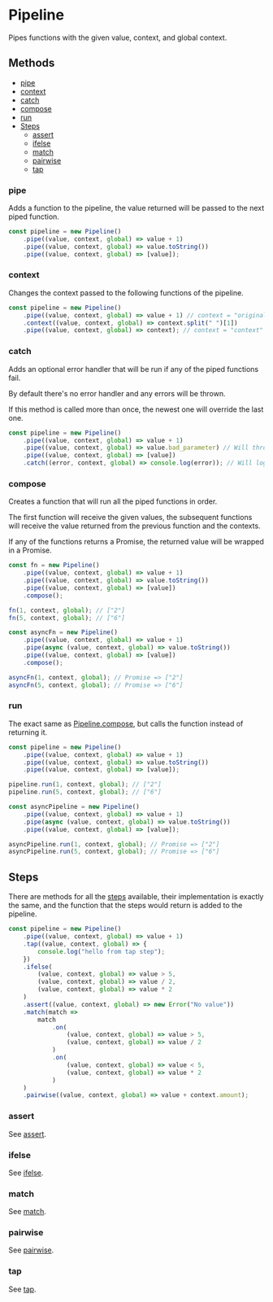 # Pipeline

Pipes functions with the given value, context, and global context.

## Methods

- [pipe](#pipe)
- [context](#context)
- [catch](#catch)
- [compose](#compose)
- [run](#run)
- [Steps](#steps)
  - [assert](#assert)
  - [ifelse](#ifelse)
  - [match](#match)
  - [pairwise](#pairwise)
  - [tap](#tap)

### pipe

Adds a function to the pipeline, the value returned will be passed to the next piped function.

```ts
const pipeline = new Pipeline()
	.pipe((value, context, global) => value + 1)
	.pipe((value, context, global) => value.toString())
	.pipe((value, context, global) => [value]);
```

### context

Changes the context passed to the following functions of the pipeline.

```ts
const pipeline = new Pipeline()
	.pipe((value, context, global) => value + 1) // context = "original context"
	.context((value, context, global) => context.split(" ")[1])
	.pipe((value, context, global) => context); // context = "context"
```

### catch

Adds an optional error handler that will be run if any of the piped functions fail.

By default there's no error handler and any errors will be thrown.

If this method is called more than once, the newest one will override the last one.

```ts
const pipeline = new Pipeline()
	.pipe((value, context, global) => value + 1)
	.pipe((value, context, global) => value.bad_parameter) // Will throw error
	.pipe((value, context, global) => [value])
	.catch((error, context, global) => console.log(error)); // Will log Syntax Error
```

### compose

Creates a function that will run all the piped functions in order.

The first function will receive the given values, the subsequent functions will receive the value returned from the previous function and the contexts.

If any of the functions returns a Promise, the returned value will be wrapped in a Promise.

```ts
const fn = new Pipeline()
	.pipe((value, context, global) => value + 1)
	.pipe((value, context, global) => value.toString())
	.pipe((value, context, global) => [value])
	.compose();

fn(1, context, global); // ["2"]
fn(5, context, global); // ["6"]

const asyncFn = new Pipeline()
	.pipe((value, context, global) => value + 1)
	.pipe(async (value, context, global) => value.toString())
	.pipe((value, context, global) => [value])
	.compose();

asyncFn(1, context, global); // Promise => ["2"]
asyncFn(5, context, global); // Promise => ["6"]
```

### run

The exact same as [Pipeline.compose](#compose), but calls the function instead of returning it.

```ts
const pipeline = new Pipeline()
	.pipe((value, context, global) => value + 1)
	.pipe((value, context, global) => value.toString())
	.pipe((value, context, global) => [value]);

pipeline.run(1, context, global); // ["2"]
pipeline.run(5, context, global); // ["6"]

const asyncPipeline = new Pipeline()
	.pipe((value, context, global) => value + 1)
	.pipe(async (value, context, global) => value.toString())
	.pipe((value, context, global) => [value]);

asyncPipeline.run(1, context, global); // Promise => ["2"]
asyncPipeline.run(5, context, global); // Promise => ["6"]
```

## Steps

There are methods for all the [steps](../../steps/README.md#steps) available, their implementation is exactly the same, and the function that the steps would return is added to the pipeline.

```ts
const pipeline = new Pipeline()
	.pipe((value, context, global) => value + 1)
	.tap((value, context, global) => {
		console.log("hello from tap step");
	})
	.ifelse(
		(value, context, global) => value > 5,
		(value, context, global) => value / 2,
		(value, context, global) => value * 2
	)
	.assert((value, context, global) => new Error("No value"))
	.match(match =>
		match
			.on(
				(value, context, global) => value > 5,
				(value, context, global) => value / 2
			)
			.on(
				(value, context, global) => value < 5,
				(value, context, global) => value * 2
			)
	)
	.pairwise((value, context, global) => value + context.amount);
```

### assert

See [assert](../../steps/README.md#assert).

### ifelse

See [ifelse](../../steps/README.md#ifelse).

### match

See [match](../../steps/README.md#match).

### pairwise

See [pairwise](../../steps/README.md#pairwise).

### tap

See [tap](../../steps/README.md#tap).
